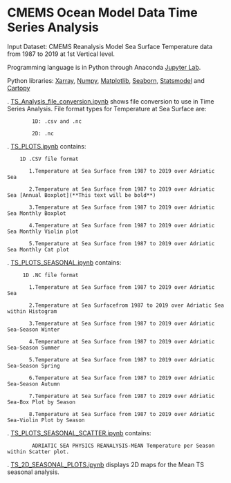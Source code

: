 # CMEMS Ocean Model Data Time Series Analysis

  Input Dataset: CMEMS Reanalysis Model Sea Surface Temperature data from 1987 to 2019 at 1st Vertical level.
  
  Programming language is in Python through Anaconda [Jupyter Lab](https://jupyter.org/).
  
  Python libraries: [Xarray](https://pypi.org/project/xarray/), [Numpy](https://pypi.org/project/numpy/), [Matplotlib](https://pypi.org/project/matplotlib/), [Seaborn](https://pypi.org/project/seaborn/), [Statsmodel](https://pypi.org/project/statsmodels/) and [Cartopy](https://pypi.org/project/Cartopy/)

. [TS_Analysis_file_conversion.ipynb](https://github.com/007-Ozalp/CMEMS-Reanalysis-Data-Management/blob/main/CMEMS-Time%20Series%20Analysis/TS_Analysis_file_conversion.ipynb) shows file conversion to use in Time Series Analysis. File format types for Temperature at Sea Surface are: 
  
            1D: .csv and .nc 
  
            2D: .nc

. [TS_PLOTS.ipynb](https://github.com/007-Ozalp/CMEMS-Reanalysis-Data-Management/blob/main/CMEMS-Time%20Series%20Analysis/TS_PLOTS.ipynb) contains:

        1D .CSV file format
        
           1.Temperature at Sea Surface from 1987 to 2019 over Adriatic Sea

           2.Temperature at Sea Surface from 1987 to 2019 over Adriatic Sea [Annual Boxplot](**This text will be bold**)

           3.Temperature at Sea Surface from 1987 to 2019 over Adriatic Sea Monthly Boxplot

           4.Temperature at Sea Surface from 1987 to 2019 over Adriatic Sea Monthly Violin plot

           5.Temperature at Sea Surface from 1987 to 2019 over Adriatic Sea Monthly Cat plot


. [TS_PLOTS_SEASONAL.ipynb](https://github.com/007-Ozalp/CMEMS-Reanalysis-Data-Management/blob/main/CMEMS-Time%20Series%20Analysis/TS_PLOTS_SEASONAL.ipynb) contains:

         1D .NC file format
           
           1.Temperature at Sea Surface from 1987 to 2019 over Adriatic Sea

           2.Temperature at Sea Surfacefrom 1987 to 2019 over Adriatic Sea within Histogram

           3.Temperature at Sea Surface from 1987 to 2019 over Adriatic Sea-Season Winter

           4.Temperature at Sea Surface from 1987 to 2019 over Adriatic Sea-Season Summer

           5.Temperature at Sea Surface from 1987 to 2019 over Adriatic Sea-Season Spring

           6.Temperature at Sea Surface from 1987 to 2019 over Adriatic Sea-Season Autumn

           7.Temperature at Sea Surface from 1987 to 2019 over Adriatic Sea-Box Plot by Season

           8.Temperature at Sea Surface from 1987 to 2019 over Adriatic Sea-Violin Plot by Season


. [TS_PLOTS_SEASONAL_SCATTER.ipynb](https://github.com/007-Ozalp/CMEMS-Reanalysis-Data-Management/blob/main/CMEMS-Time%20Series%20Analysis/TS_PLOTS_SEASONAL_SCATTER.ipynb) contains:

            ADRIATIC SEA PHYSICS REANALYSIS-MEAN Temperature per Season within Scatter plot.

. [TS_2D_SEASONAL_PLOTS.ipynb](https://github.com/007-Ozalp/CMEMS-Reanalysis-Data-Management/blob/main/CMEMS-Time%20Series%20Analysis/TS_2D_SEASONAL_PLOTS.ipynb) displays 2D maps for the Mean TS seasonal analysis.
